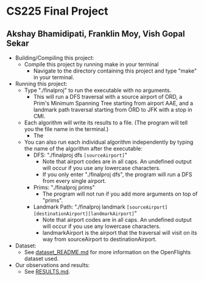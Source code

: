 # CS225 Final Project
## Akshay Bhamidipati, Franklin Moy, Vish Gopal Sekar
- Building/Compiling this project:
  - Compile this project by running make in your terminal
    - Navigate to the directory containing this project and type "make" in your terminal.
- Running this project:
  - Type "./finalproj" to run the executable with no arguments.
    - This will run a DFS traversal with a source airport of ORD, a Prim's Minimum Spanning Tree starting from airport AAE, and a landmark path traversal starting from ORD to JFK with a stop in CMI.
  - Each algorithm will write its results to a file. (The program will tell you the file name in the terminal.)
    - The 
  - You can also run each individual algorithm independently by typing the name of the algorithm after the executable:
    - DFS: "./finalproj dfs `[sourceAirport]`"
      - Note that airport codes are in all caps. An undefined output will occur if you use any lowercase characters.
      - If you only enter "./finalproj dfs", the program will run a DFS from every single airport.
    - Prims: "./finalproj prims"
      - The program will not run if you add more arguments on top of "prims". 
    - Landmark Path: "./finalproj landmark `[sourceAirport][destinationAirport][landmarkAirport]`"
      - Note that airport codes are in all caps. An undefined output will occur if you use any lowercase characters. 
      - landmarkAirport is the airport that the traversal will visit on its way from sourceAirport to destinationAirport.
- Dataset:
  - See [dataset_README.md](dataset/dataset_README.md) for more information on the OpenFlights dataset used.  
- Our observations and results:
  - See [RESULTS.md](RESULTS.md).